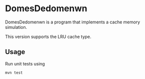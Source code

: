 # DomesDedomenwn

DomesDedomenwn is a program that implements a cache memory simulation.

This version supports the LRU cache type.

## Usage

Run unit tests using

```
mvn test
```